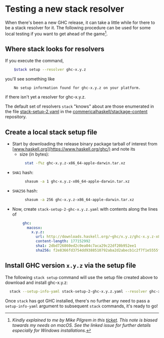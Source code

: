 # Testing a new stack resolver

When there's been a new GHC release, it can take a little while for there to be a stack resolver for it. The following procedure can be used for some local testing if you want to get ahead of the game[^1].

[^1]: *Kindly explained to me by Mike Pilgrem in this [ticket](https://github.com/commercialhaskell/stack/issues/5761). This note is biased towards my needs on macOS. See the linked issue for further details especially for Windows installations.*

## Where stack looks for resolvers

If you execute the command,
```bash
    $stack setup --resolver ghc-x.y.z
```
you'll see something like
```
    No setup information found for ghc-x.y.z on your platform.
```
if there isn't yet a resolver for ghc-x.y.z.

The default set of resolvers `stack` "knows" about are those enumerated in the file [stack-setup-2.yaml]( https://github.com/commercialhaskell/stackage-content/blob/master/stack/stack-setup-2.yaml) in the [commericalhaskell/stackage-content](https://github.com/commercialhaskell/stackage-content) repository.

## Create a local stack setup file

- Start by downloading the release binary package tarball of interest from [www.haskell.org](https://www.haskell.org/ghc/) and note its
  - size (in bytes):
```bash
         stat -f%z ghc-x.y.z-x86_64-apple-darwin.tar.xz
```
  - `SHA1` hash:
```bash
         shasum -a 1 ghc-x.y.z-x86_64-apple-darwin.tar.xz
```
  - `SHA256` hash:
```bash
         shasum -a 256 ghc-x.y.z-x86_64-apple-darwin.tar.xz
```
- Now, create `stack-setup-2-ghc-x.y.z.yaml` with contents along the lines of 
```yaml
        ghc:
          macosx:
            x.y.z:
              url: http://downloads.haskell.org/~ghc/x.y.z/ghc-x.y.z-x86_64-apple-darwin.tar.xz
              content-length: 177152992
              sha1: 2dbd726860ed2c0ea04c7aca29c22df20b952ee1
              sha256: f2e8366fd3754dd9388510792aba2d2abecb1c2f7f1e5555f6065c3c5e2ffec4
```

## Install GHC version `x.y.z` via the setup file

The following `stack setup` command will use the setup file created above to download and install ghc-x.y.z:
```bash
  stack --setup-info-yaml stack-setup-2-ghc-x.y.z.yaml --resolver ghc-x.y.z setup
```

Once `stack` has got GHC installed, there's no further any need to pass a `setup-info-yaml` argument to subsequent `stack` commands, it's ready to go!

